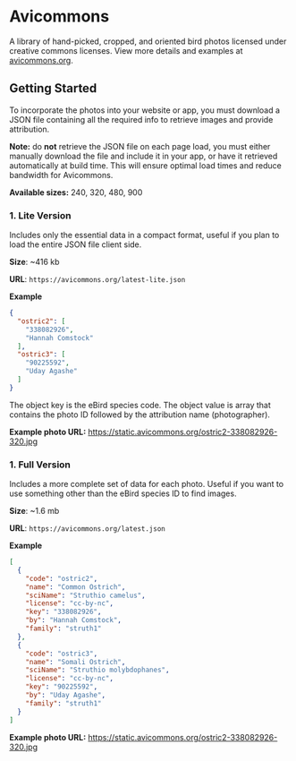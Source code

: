 # Avicommons
A library of hand-picked, cropped, and oriented bird photos licensed under creative commons licenses. View more details and examples at [avicommons.org](avicommons.org).

## Getting Started

To incorporate the photos into your website or app, you must download a JSON file containing all the required info to retrieve images and provide attribution.

**Note:** do **not** retrieve the JSON file on each page load, you must either manually download the file and include it in your app, or have it retrieved automatically at build time. This will ensure optimal load times and reduce bandwidth for Avicommons.

**Available sizes:** 240, 320, 480, 900

### 1. Lite Version

Includes only the essential data in a compact format, useful if you plan to load the entire JSON file client side.

**Size**: ~416 kb

**URL**: `https://avicommons.org/latest-lite.json`

**Example**
```json
{
  "ostric2": [
    "338082926",
    "Hannah Comstock"
  ],
  "ostric3": [
    "90225592",
    "Uday Agashe"
  ]
}
```
The object key is the eBird species code.
The object value is array that contains the photo ID followed by the attribution name (photographer).

**Example photo URL:** https://static.avicommons.org/ostric2-338082926-320.jpg

### 1. Full Version

Includes a more complete set of data for each photo. Useful if you want to use something other than the eBird species ID to find images.

**Size**: ~1.6 mb

**URL**: `https://avicommons.org/latest.json`

**Example**
```json
[
  {
    "code": "ostric2",
    "name": "Common Ostrich",
    "sciName": "Struthio camelus",
    "license": "cc-by-nc",
    "key": "338082926",
    "by": "Hannah Comstock",
    "family": "struth1"
  },
  {
    "code": "ostric3",
    "name": "Somali Ostrich",
    "sciName": "Struthio molybdophanes",
    "license": "cc-by-nc",
    "key": "90225592",
    "by": "Uday Agashe",
    "family": "struth1"
  }
]
```

**Example photo URL:** https://static.avicommons.org/ostric2-338082926-320.jpg

